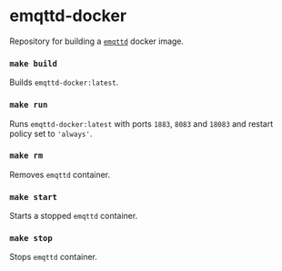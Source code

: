 # emqttd-docker

Repository for building a [`emqttd`](https://github.com/emqtt/emqttd) docker image.

### `make build`

Builds `emqttd-docker:latest`.

### `make run`

Runs `emqttd-docker:latest` with ports `1883`, `8083` and `18083` and restart policy set to `'always'`.

### `make rm`

Removes `emqttd` container.

### `make start`

Starts a stopped `emqttd` container.

### `make stop`

Stops `emqttd` container.
